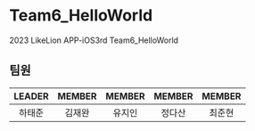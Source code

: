 # Team6_HelloWorld
 2023 LikeLion APP-iOS3rd Team6_HelloWorld


## 팀원

|LEADER|MEMBER|MEMBER|MEMBER|MEMBER|
| :---: | :---: | :---: | :---: | :---: |
|  하태준  |  김재완  |  유지인  |  정다산  |  최준현   |
